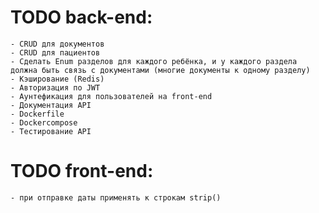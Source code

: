 # TODO back-end:
    - CRUD для документов
    - CRUD для пациентов
    - Сделать Enum разделов для каждого ребёнка, и у каждого раздела должна быть связь с документами (многие документы к одному разделу)
    - Кэширование (Redis)
    - Авторизация по JWT
    - Аунтефикация для пользователей на front-end
    - Документация API
    - Dockerfile
    - Dockercompose
    - Тестирование API

# TODO front-end:
    - при отправке даты применять к строкам strip()
